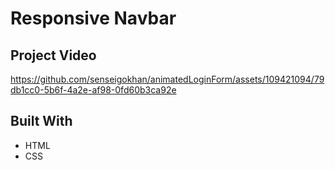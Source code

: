 # Responsive Navbar 
## Project Video

https://github.com/senseigokhan/animatedLoginForm/assets/109421094/79db1cc0-5b6f-4a2e-af98-0fd60b3ca92e

## Built With

* HTML
* CSS
